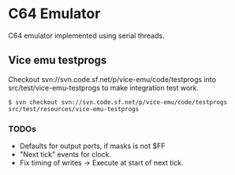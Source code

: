 # C64 Emulator

C64 emulator implemented using serial threads.

## Vice emu testprogs

Checkout svn://svn.code.sf.net/p/vice-emu/code/testprogs into src/test/vice-emu-testprogs to make integration test work.

    $ svn checkout svn://svn.code.sf.net/p/vice-emu/code/testprogs src/test/resources/vice-emu-testprogs
    
### TODOs

   * Defaults for output ports, if masks is not $FF
   * "Next tick" events for clock.
   * Fix timing of writes -> Execute at start of next tick.
